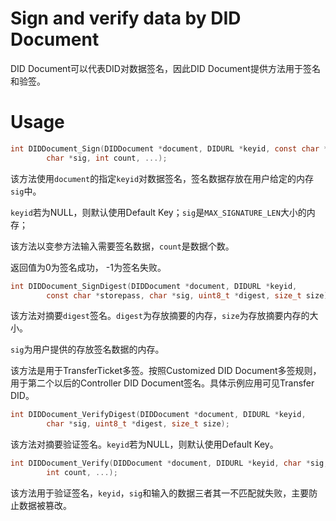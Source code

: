 # Sign and verify data by DID Document

DID Document可以代表DID对数据签名，因此DID Document提供方法用于签名和验签。

# Usage
```c
int DIDDocument_Sign(DIDDocument *document, DIDURL *keyid, const char *storepass,
        char *sig, int count, ...);
```
该方法使用`document`的指定`keyid`对数据签名，签名数据存放在用户给定的内存`sig`中。

`keyid`若为NULL，则默认使用Default Key；`sig`是`MAX_SIGNATURE_LEN`大小的内存；

该方法以变参方法输入需要签名数据，`count`是数据个数。

返回值为0为签名成功， -1为签名失败。

```c
int DIDDocument_SignDigest(DIDDocument *document, DIDURL *keyid,
        const char *storepass, char *sig, uint8_t *digest, size_t size);
```
该方法对摘要`digest`签名。`digest`为存放摘要的内存，`size`为存放摘要内存的大小。

`sig`为用户提供的存放签名数据的内存。

该方法是用于TransferTicket多签。按照Customized DID Document多签规则，用于第二个以后的Controller DID Document签名。具体示例应用可见Transfer DID。

```c
int DIDDocument_VerifyDigest(DIDDocument *document, DIDURL *keyid,
        char *sig, uint8_t *digest, size_t size);
```
该方法对摘要验证签名。`keyid`若为NULL，则默认使用Default Key。

```c
int DIDDocument_Verify(DIDDocument *document, DIDURL *keyid, char *sig,
        int count, ...);
```
该方法用于验证签名，`keyid`，`sig`和输入的数据三者其一不匹配就失败，主要防止数据被篡改。

